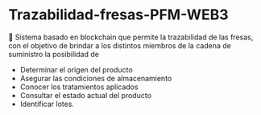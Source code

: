 # Trazabilidad-fresas-PFM-WEB3
🍓 Sistema basado en blockchain que permite la trazabilidad de las fresas, con el objetivo de brindar a los distintos miembros de la cadena de suministro la posibilidad de
- Determinar el origen del producto
- Asegurar las condiciones de almacenamiento
- Conocer los tratamientos aplicados
- Consultar el estado actual del producto
- Identificar lotes.
